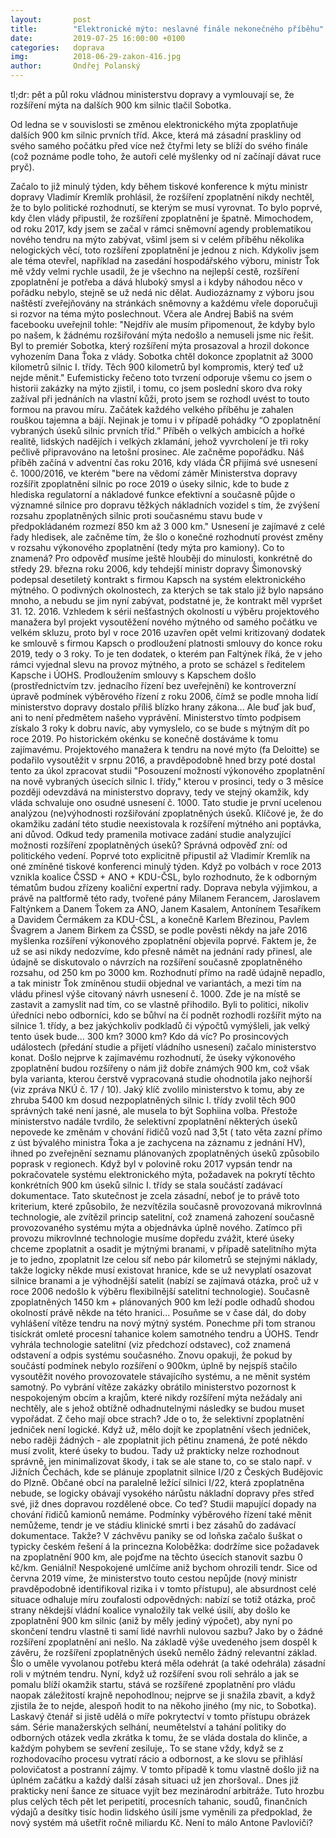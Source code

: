 ```yaml
---
layout:       post
title:        "Elektronické mýto: neslavné finále nekonečného příběhu"
date:         2019-07-25 16:00:00 +0100
categories:   doprava
img:          2018-06-29-zakon-416.jpg
author:       Ondřej Polanský
---
```

tl;dr: pět a půl roku vládnou ministerstvu dopravy a vymlouvají se, že rozšíření mýta na dalších 900 km silnic tlačil Sobotka.

Od ledna se v souvislosti se změnou elektronického mýta zpoplatňuje dalších 900 km silnic prvních tříd. Akce, která má zásadní praskliny od svého samého počátku před více než čtyřmi lety se blíží do svého finále (což poznáme podle toho, že autoři celé myšlenky od ní začínají dávat ruce pryč).


<!--more-->

Začalo to již minulý týden, kdy během tiskové konference k mýtu ministr dopravy Vladimír Kremlík prohlásil, že rozšíření zpoplatnění nikdy nechtěl, že to bylo politické rozhodnutí, se kterým se musí vyrovnat. To bylo poprvé, kdy člen vlády připustil, že rozšíření zpoplatnění je špatně.
Mimochodem, od roku 2017, kdy jsem se začal v rámci sněmovní agendy problematikou nového tendru na mýto zabývat, všiml jsem si v celém příběhu několika nelogických věcí, toto rozšíření zpoplatnění je jednou z nich. Kdykoliv jsem ale téma otevřel, například na zasedání hospodářského výboru, ministr Ťok mě vždy velmi rychle usadil, že je všechno na nejlepší cestě, rozšíření zpoplatnění je potřeba a dává hluboký smysl a i kdyby náhodou něco v pořádku nebylo, stejně se už nedá nic dělat. Audiozáznamy z výboru jsou naštěstí zveřejňovány na stránkách sněmovny a každému vřele doporučuji si rozvor na téma mýto poslechnout.
Včera ale Andrej Babiš na svém facebooku uveřejnil tohle: "Nejdřív ale musím připomenout, že kdyby bylo po našem, k žádnému rozšiřování mýta nedošlo a nemuseli jsme nic řešit. Byl to premiér Sobotka, který rozšíření mýta prosazoval a hrozil dokonce vyhozením Dana Ťoka z vlády. Sobotka chtěl dokonce zpoplatnit až 3000 kilometrů silnic I. třídy. Těch 900 kilometrů byl kompromis, který teď už nejde měnit."
Eufemisticky řečeno toto tvrzení odporuje všemu co jsem o historii zakázky na mýto zjistil, i tomu, co jsem poslední skoro dva roky zažíval při jednáních na vlastní kůži, proto jsem se rozhodl uvést to touto formou na pravou míru.
Začátek každého velkého příběhu je zahalen rouškou tajemna a bájí. Nejinak je tomu i v případě pohádky “O zpoplatnění vybraných úseků silnic prvních tříd.” Příběh o velkých ambicích a hořké realitě, lidských nadějích i velkých zklamání, jehož vyvrcholení je tři roky pečlivě připravováno na letošní prosinec.
Ale začněme popořádku. Náš příběh začíná v adventní čas roku 2016, kdy vláda ČR přijímá své usnesení č. 1000/2016, ve kterém "bere na vědomí záměr Ministerstva dopravy rozšířit zpoplatnění silnic po roce 2019 o úseky silnic, kde to bude z hlediska regulatorní a nákladové funkce efektivní a současně půjde o významné silnice pro dopravu těžkých nákladních vozidel s tím, že zvýšení rozsahu zpoplatněných silnic proti současnému stavu bude v předpokládaném rozmezí 850 km až 3 000 km."
Usnesení je zajímavé z celé řady hledisek, ale začněme tím, že šlo o konečné rozhodnutí provést změny v rozsahu výkonového zpoplatnění (tedy mýta pro kamiony). Co to znamená?
Pro odpověď musíme ještě hlouběji do minulosti, konkrétně do středy 29. března roku 2006, kdy tehdejší ministr dopravy Šimonovský podepsal desetiletý kontrakt s firmou Kapsch na systém elektronického mýtného. O podivných okolnostech, za kterých se tak stalo již bylo napsáno mnoho, a nebudu se jim nyní zabývat, podstatné je, že kontrakt měl vypršet 31. 12. 2016.
Vzhledem k sérii nešťastných okolností u výběru projektového manažera byl projekt vysoutěžení nového mýtného od samého počátku ve velkém skluzu, proto byl v roce 2016 uzavřen opět velmi kritizovaný dodatek ke smlouvě s firmou Kapsch o prodloužení platnosti smlouvy do konce roku 2019, tedy o 3 roky.
To je ten dodatek, o kterém pan Faltýnek říká, že v jeho rámci vyjednal slevu na provoz mýtného, a proto se scházel s ředitelem Kapsche i ÚOHS. Prodloužením smlouvy s Kapschem došlo (prostřednictvím tzv. jednacího řízení bez uveřejnění) ke kontroverzní úpravě podmínek výběrového řízení z roku 2006, čímž se podle mnoha lidí ministerstvo dopravy dostalo příliš blízko hrany zákona... Ale buď jak buď, ani to není předmětem našeho vyprávění. Ministerstvo tímto podpisem získalo 3 roky k dobru navíc, aby vymyslelo, co se bude s mýtným dít po roce 2019.
Po historickém okénku se konečně dostáváme k tomu zajímavému. Projektového manažera k tendru na nové mýto (fa Deloitte) se podařilo vysoutěžit v srpnu 2016, a pravděpodobně hned brzy poté dostal tento za úkol zpracovat studii "Posouzení možností výkonového zpoplatnění na nově vybraných úsecích silnic I. třídy," kterou v prosinci, tedy o 3 měsíce později odevzdává na ministerstvo dopravy, tedy ve stejný okamžik, kdy vláda schvaluje ono osudné usnesení č. 1000.
Tato studie je první ucelenou analýzou (ne)výhodnosti rozšiřování zpoplatněných úseků. Klíčové je, že do okamžiku zadání této studie neexistovala k rozšíření mýtného ani poptávka, ani důvod. Odkud tedy pramenila motivace zadání studie analyzující možnosti rozšíření zpoplatněných úseků? Správná odpověď zní: od politického vedení. Poprvé toto explicitně připustil až Vladimír Kremlík na oné zmíněné tiskové konferenci minulý týden.
Když po volbách v roce 2013 vznikla koalice ČSSD + ANO + KDU-ČSL, bylo rozhodnuto, že k odborným tématům budou zřízeny koaliční expertní rady. Doprava nebyla výjimkou, a právě na paltformě této rady, tvořené pány Milanem Ferancem, Jaroslavem Faltýnkem a Danem Ťokem za ANO, Janem Kasalem, Antonínem Tesaříkem a Davidem Čermákem za KDU-ČSL, a konečně Karlem Březinou, Pavlem Švagrem a Janem Birkem za ČSSD, se podle pověsti někdy na jaře 2016 myšlenka rozšíření výkonového zpoplatnění objevila poprvé.
Faktem je, že už se asi nikdy nedozvíme, kdo přesně námět na jednání rady přinesl, ale údajně se diskutovalo o návrzích na rozšíření současně zpoplatněného rozsahu, od 250 km po 3000 km. Rozhodnutí přímo na radě údajně nepadlo, a tak ministr Ťok zmíněnou studii objednal ve variantách, a mezi tím na vládu přinesl výše citovaný návrh usnesení č. 1000.
Zde je na místě se zastavit a zamyslit nad tím, co se vlastně přihodilo. Byli to politici, nikoliv úředníci nebo odborníci, kdo se bůhví na čí podnět rozhodli rozšířit mýto na silnice 1. třídy, a bez jakýchkoliv podkladů či výpočtů vymýšleli, jak velký tento úsek bude... 300 km? 3000 km? Kdo dá víc?
Po prosincových událostech (předání studie a přijetí vládního usnesení) začalo ministerstvo konat. Došlo nejprve k zajímavému rozhodnutí, že úseky výkonového zpoplatnění budou rozšířeny o nám již dobře známých 900 km, což však byla varianta, kterou čerstvě vypracovaná studie ohodnotila jako nejhorší (viz zpráva NKÚ č. 17 / 10).
Jaký klíč zvolilo ministerstvo k tomu, aby ze zhruba 5400 km dosud nezpoplatněných silnic I. třídy zvolil těch 900 správných také není jasné, ale musela to být Sophiina volba. Přestože ministerstvo nadále tvrdilo, že selektivní zpoplatnění některých úseků nepovede ke změnám v chování řidičů vozů nad 3,5t ( tato věta zazní přímo z úst bývalého ministra Ťoka a je zachycena na záznamu z jednání HV), ihned po zveřejnění seznamu plánovaných zpoplatněných úseků způsobilo poprask v regionech.
Když byl v polovině roku 2017 vypsán tendr na pokračovatele systému elektronického mýta, požadavek na pokrytí těchto konkrétních 900 km úseků silnic I. třídy se stala součástí zadávací dokumentace. Tato skutečnost je zcela zásadní, neboť je to právě toto kriterium, které způsobilo, že nezvítězila současně provozovaná mikrovlnná technologie, ale zvítězil princip satelitní, což znamená zahození současně provozovaného systému mýta a objednávka úplně nového.
Zatímco při provozu mikrovlnné technologie musíme dopředu zvážit, které úseky chceme zpoplatnit a osadit je mýtnými branami, v případě satelitního mýta je to jedno, zpoplatnit lze celou síť nebo pár kilometrů se stejnými náklady, takže logicky někde musí existovat hranice, kde se už nevyplatí osazovat silnice branami a je výhodnější satelit (nabízí se zajímavá otázka, proč už v roce 2006 nedošlo k výběru flexibilnější satelitní technologie). Současně zpoplatněných 1450 km + plánovaných 900 km leží podle odhadů shodou okolností právě někde na této hranici...
Posuňme se v čase dál, do doby vyhlášení vítěze tendru na nový mýtný systém. Ponechme při tom stranou tisíckrát omleté procesní tahanice kolem samotného tendru a ÚOHS. Tendr vyhrála technologie satelitní (viz předchozí odstavec), což znamená odstavení a odpis systému současného. Znovu opakuji, že pokud by součástí podmínek nebylo rozšíření o 900km, úplně by nejspíš stačilo vysoutěžit nového provozovatele stávajícího systému, a ne měnit systém samotný.
Po vybrání vítěze zakázky obrátilo ministerstvo pozornost k nespokojeným obcím a krajům, které nikdy rozšíření mýta nežádaly ani nechtěly, ale s jehož obtížně odhadnutelnými následky se budou muset vypořádat. Z čeho mají obce strach? Jde o to, že selektivní zpoplatnění jedniček není logické. Když už, mělo dojít ke zpoplatnění všech jedniček, nebo raději žádných - ale zpoplatnit jich pětinu znamená, že poté někdo musí zvolit, které úseky to budou.
Tady už prakticky nelze rozhodnout správně, jen minimalizovat škody, i tak se ale stane to, co se stalo např. v Jižních Čechách, kde se plánuje zpoplatnit silnice I/20 z Českých Budějovic do Plzně. Občané obcí na paralelně ležící silnici I/22, která zpoplatněna nebude, se logicky obávají vysokého nárůstu nákladní dopravy přes střed své, již dnes dopravou rozdělené obce.
Co teď? Studii mapující dopady na chování řidičů kamionů nemáme. Podmínky výběrového řízení také měnit nemůžeme, tendr je ve stádiu klinické smrti i bez zásahů do zadávací dokumentace. Takže? V záchvěvu paniky se od loňska začalo šuškat o typicky českém řešení á la princezna Koloběžka: dodržíme sice požadavek na zpoplatnění 900 km, ale pojďme na těchto úsecích stanovit sazbu 0 kč/km. Geniální! Nespokojené umlčíme aniž bychom ohrozili tendr. Sice od června 2019 víme, že ministerstvo touto cestou nepůjde (nový ministr pravděpodobně identifikoval rizika i v tomto přístupu), ale absurdnost celé situace odhaluje míru zoufalosti odpovědných:
nabízí se totiž otázka, proč strany někdejší vládní koalice vynaložily tak velké úsilí, aby došlo ke zpoplatnění 900 km silnic (aniž by měly jediný výpočet), aby nyní po skončení tendru vlastně ti samí lidé navrhli nulovou sazbu? Jako by o žádné rozšíření zpoplatnění ani nešlo.
Na základě výše uvedeného jsem dospěl k závěru, že rozšíření zpoplatněných úseků nemělo žádný relevantní základ. Šlo o uměle vyvolanou potřebu která měla odehrát (a také odehrála) zásadní roli v mýtném tendru. Nyní, když už rozšíření svou roli sehrálo a jak se pomalu blíží okamžik startu, stává se rozšířené zpoplatnění pro vládu naopak záležitostí krajně nepohodlnou; nejprve se ji snažila zbavit, a když zjistila že to nejde, alespoň hodit to na někoho jiného (my nic, to Sobotka). Laskavý čtenář si jistě udělá o míře pokrytectví v tomto přístupu obrázek sám.
Série manažerských selhání, neumětelství a tahání politiky do odborných otázek vedla zkrátka k tomu, že se vláda dostala do klinče, a každým pohybem se sevření zesiluje,. To se stane vždy, když se z rozhodovacího procesu vytratí rácio a odbornost, a ke slovu se přihlásí polovičatost a postranní zájmy. V tomto případě k tomu vlastně došlo již na úplném začátku a každý další zásah situaci už jen zhoršoval..
Dnes již prakticky není šance ze situace vyjít bez mezinárodní arbitráže. Tuto hrozbu plus celých těch pět let peripetití, procesních tahanic, soudů, finančních výdajů a desítky tisíc hodin lidského úsilí jsme vyměnili za předpoklad, že nový systém má ušetřit ročně miliardu Kč. Není to málo Antone Pavloviči?

